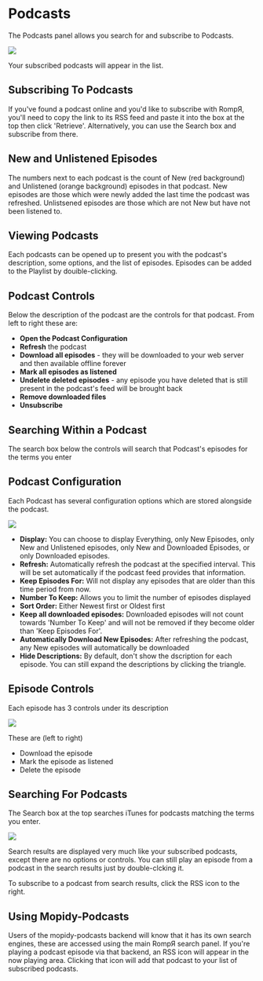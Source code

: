 # Podcasts

The Podcasts panel allows you search for and subscribe to Podcasts.

![](images/podcasts1.png)

Your subscribed podcasts will appear in the list.

## Subscribing To Podcasts

If you've found a podcast online and you'd like to subscribe with RompЯ, you'll need to copy the link to its RSS feed and paste it into the box at the top then click 'Retrieve'. Alternatively, you can use the Search box and subscribe from there.

## New and Unlistened Episodes

The numbers next to each podcast is the count of New (red background) and Unlistened (orange background) episodes in that podcast. New episodes are those which were newly added the last time the podcast was refreshed. Unlistsened episodes are those which are not New but have not been listened to.

## Viewing Podcasts

Each podcasts can be opened up to present you with the podcast's description, some options, and the list of episodes. Episodes can be added to the Playlist by douible-clicking.

## Podcast Controls

Below the description of the podcast are the controls for that podcast. From left to right these are:
* **Open the Podcast Configuration**
* **Refresh** the podcast
* **Download all episodes** - they will be downloaded to your web server and then available offline forever
* **Mark all episodes as listened**
* **Undelete deleted episodes** - any episode you have deleted that is still present in the podcast's feed will be brought back
* **Remove downloaded files**
* **Unsubscribe**

## Searching Within a Podcast

The search box below the controls will search that Podcast's episodes for the terms you enter

## Podcast Configuration

Each Podcast has several configuration options which are stored alongside the podcast.

![](images/podcasts2.png)

* **Display:** You can choose to display Everything, only New Episodes, only New and Unlistened episodes, only New and Downloaded Episodes, or only Downloaded episodes.
* **Refresh:** Automatically refresh the podcast at the specified interval. This will be set automatically if the podcast feed provides that information.
* **Keep Episodes For:** Will not display any episodes that are older than this time period from now.
* **Number To Keep:** Allows you to limit the number of episodes displayed
* **Sort Order:** Either Newest first or Oldest first
* **Keep all downloaded episodes:** Downloaded episodes will not count towards 'Number To Keep' and will not be removed if they become older than 'Keep Episodes For'.
* **Automatically Download New Episodes:** After refreshing the podcast, any New episodes will automatically be downloaded
* **Hide Descriptions:** By default, don't show the dscription for each episode. You can still expand the descriptions by clicking the triangle.

## Episode Controls

Each episode has 3 controls under its description

![](images/podcasts3.png)

These are (left to right)
* Download the episode
* Mark the episode as listened
* Delete the episode

## Searching For Podcasts

The Search box at the top searches iTunes for podcasts matching the terms you enter.

![](images/podcasts4.png)

Search results are displayed very much like your subscribed podcasts, except there are no options or controls. You can still play an episode from a podcast in the search results just by double-clcking it.

To subscribe to a podcast from search results, click the RSS icon to the right.

## Using Mopidy-Podcasts

Users of the mopidy-podcasts backend will know that it has its own search engines, these are accessed using the main RompЯ search panel. If you're playing a podcast episode via that backend, an RSS icon will appear in the now playing area. Clicking that icon will add that podcast to your list of subscribed podcasts.
